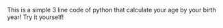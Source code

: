 This is a simple 3 line code of python that calculate your age by your birth year!
Try it yourself!
